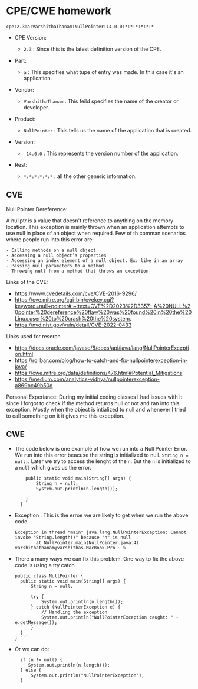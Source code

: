 # CPE/CWE homework

`` cpe:2.3:a:VarshithaThanam:NullPointer:14.0.0:*:*:*:*:*:* ``


- CPE Version:
  - ``2.3`` : Since this is the latest definition version of the CPE.

- Part:
  - ``a`` : This specifies what tupe of entry was made. In this case it's an application. 
- Vendor:
  - ``VarshithaThanam`` : This feild specifies the name of the creator or developer.
- Product:
  - ``NullPointer`` : This tells us the name of the application that is created.
- Version:
  - `` 14.0.0`` : This represents the version number of the application.
- Rest:
  - ``*:*:*:*:*:*`` : all the other generic information.

## CVE

Null Pointer Dereference:

  A nullptr is a value that doesn't reference to anything on the memory location. This exception is mainly thrown when an application attempts to use null in place of an object when required. Few of th comman scenarios where people run into this error are:
  
    - Calling methods on a null object
    - Accessing a null object’s properties
    - Accessing an index element of a null object. Ex: like in an array
    - Passing null parameters to a method
    - Throwing null from a method that throws an exception

Links of the CVE:
  - https://www.cvedetails.com/cve/CVE-2016-9296/
  - https://cve.mitre.org/cgi-bin/cvekey.cgi?keyword=null+pointer#:~:text=CVE%2D2023%2D3357-,A%20NULL%20pointer%20dereference%20flaw%20was%20found%20in%20the%20Linux,user%20to%20crash%20the%20system.
  - https://nvd.nist.gov/vuln/detail/CVE-2022-0433 

Links used for reserch
  - https://docs.oracle.com/javase/8/docs/api/java/lang/NullPointerException.html
  - https://rollbar.com/blog/how-to-catch-and-fix-nullpointerexception-in-java/
  - https://cwe.mitre.org/data/definitions/476.html#Potential_Mitigations
  - https://medium.com/analytics-vidhya/nullpointerexception-a869bc49b50d 

Personal Experiance:
  During my initial coding classes I had issues with it since I forgot to check if the method returns null or not and ran into this exception. Mostly when the object is intialized to null and whenever I tried to call something on it it gives me this exception. 
  
## CWE

- The code below is one example of how we run into a Null Pointer Error. We run into this error beacuse the string is initialized to null. `String n = null;`. Later we try to access the lenght of the `n`. But the `n` is initiallzed to a `null` which gives us the error.

  ```public class NullPointer {
      public static void main(String[] args) {
          String n = null;
          System.out.println(n.length());

      }
    }

  ```

- Exception : This is the erroe we are likely to get when we run the above code. 
  
  ```
  Exception in thread "main" java.lang.NullPointerException: Cannot invoke "String.length()" because "n" is null
          at NullPointer.main(NullPointer.java:4)
  varshithathanam@varshithas-MacBook-Pro ~ % 

  ```
- There a many ways we can fix this problem. One way to fix the above code is using a try catch
  ```
  public class NullPointer {
    public static void main(String[] args) {
        String n = null;

        try {
            System.out.println(n.length());
        } catch (NullPointerException e) {
            // Handling the exception
            System.out.println("NullPointerException caught: " + e.getMessage());
        }
    }
  } ```

- Or we can do:

  ```
    if (n != null) {
       System.out.println(n.length());
    } else {
        System.out.println("NullPointerException");
    }

  ```



